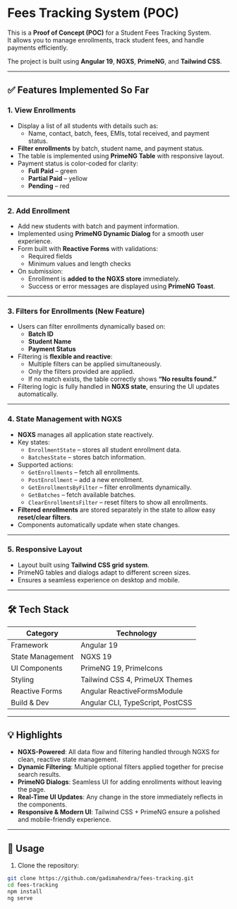 # Fees Tracking System (POC)

This is a **Proof of Concept (POC)** for a Student Fees Tracking System.  
It allows you to manage enrollments, track student fees, and handle payments efficiently.

The project is built using **Angular 19**, **NGXS**, **PrimeNG**, and **Tailwind CSS**.

---

## ✅ Features Implemented So Far

### 1. View Enrollments

- Display a list of all students with details such as:
  - Name, contact, batch, fees, EMIs, total received, and payment status.
- **Filter enrollments** by batch, student name, and payment status.
- The table is implemented using **PrimeNG Table** with responsive layout.
- Payment status is color-coded for clarity:
  - **Full Paid** – green
  - **Partial Paid** – yellow
  - **Pending** – red

---

### 2. Add Enrollment

- Add new students with batch and payment information.
- Implemented using **PrimeNG Dynamic Dialog** for a smooth user experience.
- Form built with **Reactive Forms** with validations:
  - Required fields
  - Minimum values and length checks
- On submission:
  - Enrollment is **added to the NGXS store** immediately.
  - Success or error messages are displayed using **PrimeNG Toast**.

---

### 3. Filters for Enrollments (New Feature)

- Users can filter enrollments dynamically based on:
  - **Batch ID**
  - **Student Name**
  - **Payment Status**
- Filtering is **flexible and reactive**:
  - Multiple filters can be applied simultaneously.
  - Only the filters provided are applied.
  - If no match exists, the table correctly shows **“No results found.”**
- Filtering logic is fully handled in **NGXS state**, ensuring the UI updates automatically.

---

### 4. State Management with NGXS

- **NGXS** manages all application state reactively.
- Key states:
  - `EnrollmentState` – stores all student enrollment data.
  - `BatchesState` – stores batch information.
- Supported actions:
  - `GetEnrollments` – fetch all enrollments.
  - `PostEnrollment` – add a new enrollment.
  - `GetEnrollmentsByFilter` – filter enrollments dynamically.
  - `GetBatches` – fetch available batches.
  - `ClearEnrollmentsFilter` – reset filters to show all enrollments.
- **Filtered enrollments** are stored separately in the state to allow easy **reset/clear filters**.
- Components automatically update when state changes.

---

### 5. Responsive Layout

- Layout built using **Tailwind CSS grid system**.
- PrimeNG tables and dialogs adapt to different screen sizes.
- Ensures a seamless experience on desktop and mobile.

---

## 🛠 Tech Stack

| Category         | Technology                       |
| ---------------- | -------------------------------- |
| Framework        | Angular 19                       |
| State Management | NGXS 19                          |
| UI Components    | PrimeNG 19, PrimeIcons           |
| Styling          | Tailwind CSS 4, PrimeUX Themes   |
| Reactive Forms   | Angular ReactiveFormsModule      |
| Build & Dev      | Angular CLI, TypeScript, PostCSS |

---

## 💡 Highlights

- **NGXS-Powered**: All data flow and filtering handled through NGXS for clean, reactive state management.
- **Dynamic Filtering**: Multiple optional filters applied together for precise search results.
- **PrimeNG Dialogs**: Seamless UI for adding enrollments without leaving the page.
- **Real-Time UI Updates**: Any change in the store immediately reflects in the components.
- **Responsive & Modern UI**: Tailwind CSS + PrimeNG ensure a polished and mobile-friendly experience.

---

## 🚀 Usage

1. Clone the repository:

```bash
git clone https://github.com/gadimahendra/fees-tracking.git
cd fees-tracking
npm install
ng serve
```
